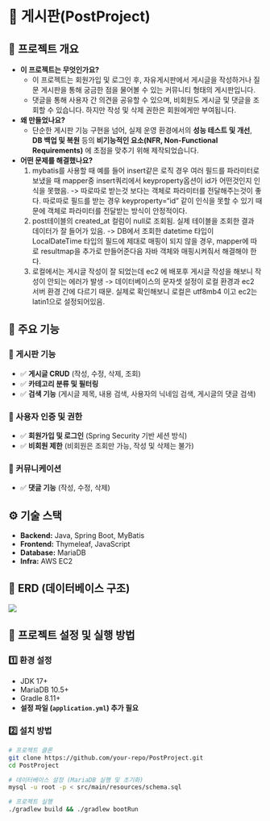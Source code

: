 # 📝 게시판(PostProject)

## 📖 프로젝트 개요
- **이 프로젝트는 무엇인가요?**
  - 이 프로젝트는 회원가입 및 로그인 후, 자유게시판에서 게시글을 작성하거나 질문 게시판을 통해 궁금한 점을 물어볼 수 있는 커뮤니티 형태의 게시판입니다.
  - 댓글을 통해 사용자 간 의견을 공유할 수 있으며, 비회원도 게시글 및 댓글을 조회할 수 있습니다. 하지만 작성 및 삭제 권한은 회원에게만 부여됩니다.
- **왜 만들었나요?**
  - 단순한 게시판 기능 구현을 넘어, 실제 운영 환경에서의 **성능 테스트 및 개선**, **DB 백업 및 복원** 등의 **비기능적인 요소(NFR, Non-Functional Requirements)** 에 초점을 맞추기 위해 제작되었습니다.
- **어떤 문제를 해결했나요?**
  1. mybatis를 사용할 때 예를 들어 insert같은 로직 경우 여러 필드를 파라미터로 보냈을 때 mapper중 insert쿼리에서 keyproperty옵션이 id가 어떤것인지 인식을 못했음.
  -> 따로따로 받는것 보다는 객체로 파라미터를 전달해주는것이 좋다. 따로따로 필드를 받는 경우 keyproperty=“id” 같이 인식을 못할 수 있기 때문에 객체로 파라미터를 전달받는 방식이 안정적이다.
  2. post테이블의 created_at 컬럼이 null로 조회됨. 실제 테이블을 조회한 결과 데이터가 잘 들어가 있음.
  -> DB에서 조회한 datetime 타입이 LocalDateTime 타입의 필드에 제대로 매핑이 되지 않을 경우, mapper에 따로 resultmap을 추가로 만들어준다음 자바 객체와 매핑시켜줘서 해결해야 한다.
  3. 로컬에서는 게시글 작성이 잘 되었는데 ec2 에 배포후 게시글 작성을 해보니 작성이 안되는 에러가 발생 
  -> 데이터베이스의 문자셋 설정이 로컬 환경과 ec2 서버 환경 간에 다르기 때문.  실제로 확인해보니 로컬은 utf8mb4 이고 ec2는 latin1으로 설정되어있음.


## 🚀 주요 기능
### 📝 게시판 기능
- ✅ **게시글 CRUD** (작성, 수정, 삭제, 조회)
- ✅ **카테고리 분류 및 필터링**
- ✅ **검색 기능** (게시글 제목, 내용 검색, 사용자의 닉네임 검색, 게시글의 댓글 검색)

### 🔑 사용자 인증 및 권한
- ✅ **회원가입 및 로그인** (Spring Security 기반 세션 방식)
- ✅ **비회원 제한** (비회원은 조회만 가능, 작성 및 삭제는 불가)

### 💬 커뮤니케이션
- ✅ **댓글 기능** (작성, 수정, 삭제)

## ⚙ 기술 스택
- **Backend:** Java, Spring Boot, MyBatis
- **Frontend:** Thymeleaf, JavaScript
- **Database:** MariaDB
- **Infra:** AWS EC2

## 🎯 ERD (데이터베이스 구조)
![](/Users/exia/Desktop/post_project_erd.png)

## 🔧 프로젝트 설정 및 실행 방법
### 1️⃣ **환경 설정**
- JDK 17+
- MariaDB 10.5+
- Gradle 8.11+
- **설정 파일 (`application.yml`) 추가 필요**

### 2️⃣ **설치 방법**
```bash
# 프로젝트 클론
git clone https://github.com/your-repo/PostProject.git
cd PostProject

# 데이터베이스 설정 (MariaDB 실행 및 초기화)
mysql -u root -p < src/main/resources/schema.sql

# 프로젝트 실행
./gradlew build && ./gradlew bootRun